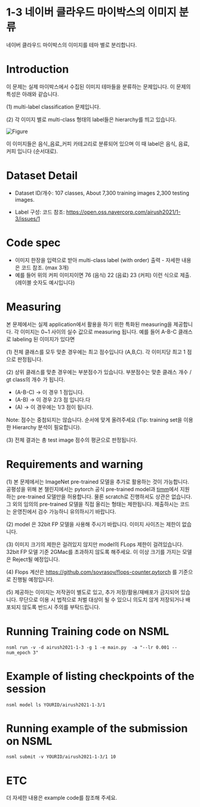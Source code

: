 # 1-3 네이버 클라우드 마이박스의 이미지 분류

네이버 클라우드 마이박스의 이미지를 테마 별로 분리합니다.

# Introduction

이 문제는 실제 마이박스에서 수집된 이미지 테마들을 분류하는 문제입니다. 이 문제의 특성은 아래와 같습니다.

(1) multi-label classification 문제입니다.

(2) 각 이미지 별로 multi-class 형태의 label들은 hierarchy를 띄고 있습니다.

![Figure](https://media.oss.navercorp.com/user/8335/files/06e55980-ae76-11eb-8264-0fda0c5d13a6)

이 이미지들은 음식_음료_커피 카테고리로 분류되어 있으며 이 때 label은 음식, 음료, 커피 입니다 (순서대로).

# Dataset Detail
- Dataset ID/개수: 107 classes, About 7,300 training images 2,300 testing images.

- Label 구성: 코드 참조: https://open.oss.navercorp.com/airush2021/1-3/issues/1


# Code spec
- 이미지 한장을 입력으로 받아 multi-class label (with order) 출력 - 자세한 내용은 코드 참조. (max 3개)
- 예를 들어 위의 커피 이미지이면 76 (음식) 22 (음료) 23 (커피) 이런 식으로 제출. (레이블 숫자도 예시입니다)

# Measuring

본 문제에서는 실제 application에서 활용을 하기 위한 특화된 measuring을 제공합니다. 각 이미지는 0~1 사이의 실수 값으로 measuring 됩니다.
예를 들어 A-B-C 클래스로 labeling 된 이미지가 있다면

(1) 전체 클래스를 모두 맞춘 경우에는 최고 점수입니다 (A,B,C). 각 이미지당 최고 1 점으로 판정됩니다.

(2) 상위 클래스를 맞춘 경우에는 부분점수가 있습니다. 부분점수는 맞춘 클래스 개수 / gt class의 개수 가 됩니다.

- (A-B-C) -> 이 경우 1 점입니다.
- (A-B) -> 이 경우 2/3 점 입니다.다
- (A) -> 이 경우에는 1/3 점이 됩니다.

Note: 점수는 중첨되지는 않습니다. 순서에 맞게 올려주세요 (Tip: training set을 이용한 Hierarchy 분석이 필요합니다).

(3) 전체 결과는 총 test image 점수의 평균으로 판정됩니다.


# Requirements and warning

(1) 본 문제에서는 ImageNet pre-trained 모델을 추가로 활용하는 것이 가능합니다. 공평성을 위해 본 챌린지에서는 pytorch 공식 pre-trained model과 [timm](https://rwightman.github.io/pytorch-image-models/)에서 지원하는 pre-trained 모델만을 허용합니다. 물론 scratch로 진행하셔도 상관은 없습니다. 그 외의 임의의 pre-trained 모델을 직접 올리는 형태는 제한됩니다. 제출하시는 코드는 운영진에서 검수 가능하니 유의하시기 바랍니다.

(2) model 은 32bit FP 모델을 사용해 주시기 바랍니다. 이미지 사이즈는 제한이 없습니다.

(3) 이미지 크기의 제한은 걸려있지 않지만 model의 FLops 제한이 걸려있습니다. 32bit FP 모델 기준 2GMac를 초과하지 않도록 해주세요. 이 이상 크기를 가지는 모델은 Reject될 예정입니다.

(4) Flops 계산은 https://github.com/sovrasov/flops-counter.pytorch 를 기준으로 진행될 예정입니다.

(5) 제공하는 이미지는 저작권이 별도로 있고, 추가 저장/활용/재배포가 금지되어 있습니다. 무단으로 이용 시 법적으로 처벌 대상이 될 수 있으니 의도치 않게 저장되거나 배포되지 않도록 반드시 주의를 부탁드립니다.


# Running Training code on NSML
```
nsml run -v -d airush2021-1-3 -g 1 -e main.py  -a "--lr 0.001 --num_epoch 3"
```

# Example of listing checkpoints of the session
```
nsml model ls YOURID/airush2021-1-3/1
```

# Running example of the submission on NSML
```
nsml submit -v YOURID/airush2021-1-3/1 10
```

# ETC

더 자세한 내용은 example code를 참조해 주세요.

